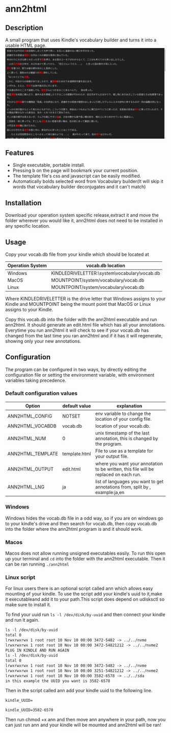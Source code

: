 # ann2html
## Description
A small program that uses Kindle's vocabulary builder and turns it into a usable HTML page.
![example of program](usage.png)


## Features
* Single executable, portable install.
* Pressing b on the page will bookmark your current position.
* The template file's css and javascript can be easily modified.
* Automatically bolds selected word from Vocabulary builder(It will skip it words that vocabulary builder deconjugates and it can't match)

## Installation
Download your operation system specific release,extract it and move the folder wherever you would like it, ann2html does not need to be installed in any specific location.

## Usage
Copy your vocab.db file from your kindle which should be located at

| Operation System | vocab.db location |
| ---------------- | ----------------- |
| Windows | KINDLEDRIVELETTER:\system\vocabulary\vocab.db |
| MacOS | MOUNTPOINT/system/vocabulary/vocab.db |
| Linux | MOUNTPOINT/system/vocabulary/vocab.db |

Where KINDLEDRIVELETTER is the drive letter that Windows assigns to your Kindle and MOUNTPOINT being the mount point that MacOS or Linux assigns to your Kindle.

Copy this vocab.db into the folder with the ann2html executable and run ann2html. It should generate an edit.html file which has all your annotations. Everytime you run ann2html it will check to see if your vocab.db has changed from the last time you ran ann2html and if it has it will regenerate, showing only your new annotations.


## Configuration
The program can be configured in two ways, by directly editing the configuration file or setting the environment variable, with environment variables taking precedence.

### Default configuration values

| Option | default value | explanation |
| --------------- | --------------- | --------------- |
| ANN2HTML_CONFIG |NOTSET | env variable to change the location of your config file. |
| ANN2HTML_VOCABDB | vocab.db | location of your vocab.db.  |
| ANN2HTML_NUM | 0 | unix timestamp of the last annotation, this is changed by the program.|
| ANN2HTML_TEMPLATE | template.html | File to use as a template for your output file.|
| ANN2HTML_OUTPUT | edit.html | where you want your annotation to be written, this file will be replaced on each run. |
| ANN2HTML_LNG| ja | list of languages you want to get annotations from, split by , example:ja,en|

### Windows
Windows hides the vocab.db file in a odd way, so if you are on windows go to your kindle's drive and then search for vocab.db, then copy vocab.db into the folder where the ann2html program is and it should work. 

### Macos
Macos does not allow running unsigned executables easily. To run this open up your terminal and `cd` into the folder with the ann2html executable. Then it can be ran running `./ann2html`


### Linux script
For linux users there is an optional script called ann which allows easy mounting of your kindle. To use the script add your kindle's uuid to it,make it executableand add it to your path.This script does depend on udisksctl so make sure to install it.

To find your uuid run ```ls -l /dev/disk/by-uuid``` and then connect your kindle and run it again.
```
ls -l /dev/disk/by-uuid
total 0
lrwxrwxrwx 1 root root 10 Nov 10 00:00 3472-5482 -> ../../nvme
lrwxrwxrwx 1 root root 10 Nov 10 00:00 3472-54821212 -> ../../nvme2
PLUG IN KINDLE AND RUN AGAIN
ls -l /dev/disk/by-uuid
total 0
lrwxrwxrwx 1 root root 10 Nov 10 00:00 3472-5482 -> ../../nvme
lrwxrwxrwx 1 root root 10 Nov 10 00:00 3251-54821212 -> ../../nvme2
lrwxrwxrwx 1 root root 10 Nov 10 00:00 3582-6578 -> ../../sda
in this example the UUID you want is 3582-6578 
```
Then in the script called ann add your kindle uuid to the following line.
```
kindle_UUID=
```
```
kindle_UUID=3582-6578
```
Then run chmod +x ann
and then move ann anywhere in your path, now you can just run ann and your kindle will be mounted and ann2html will be ran!



